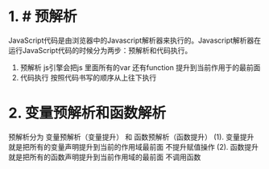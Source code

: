 # 1. # 预解析
JavaScript代码是由浏览器中的Javascript解析器来执行的。Javascript解析器在运行JavaScript代码的时候分为两步：预解析和代码执行。  
 1. 预解析 js引擎会把js 里面所有的var 还有function 提升到当前作用于的最前面
 2. 代码执行 按照代码书写的顺序从上往下执行

# 2. 变量预解析和函数解析
预解析分为 变量预解析（变量提升） 和 函数预解析（函数提升）
(1).  变量提升 就是把所有的变量声明提升到当前的作用域最前面 不提升赋值操作
(2).  函数提升 就是把所有的函数声明提升到当前作用域的最前面 不调用函数








